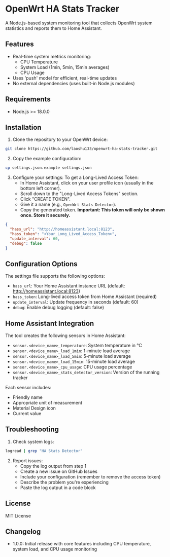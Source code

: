 # OpenWrt HA Stats Tracker

A Node.js-based system monitoring tool that collects OpenWrt system statistics and reports them to Home Assistant.

## Features

- Real-time system metrics monitoring:
  - CPU Temperature
  - System Load (1min, 5min, 15min averages)
  - CPU Usage
- Uses 'push' model for efficient, real-time updates
- No external dependencies (uses built-in Node.js modules)

## Requirements

- Node.js >= 18.0.0

## Installation

1. Clone the repository to your OpenWrt device:
```bash
git clone https://github.com/laoshu133/openwrt-ha-stats-tracker.git
```

2. Copy the example configuration:
```bash
cp settings.json.example settings.json
```

3. Configure your settings:
   To get a Long-Lived Access Token:
    - In Home Assistant, click on your user profile icon (usually in the bottom left corner).
    - Scroll down to the "Long-Lived Access Tokens" section.
    - Click "CREATE TOKEN".
    - Give it a name (e.g., `OpenWrt Stats Detector`).
    - Copy the generated token. **Important: This token will only be shown once. Store it securely.**

```json
{
  "hass_url": "http://homeassistant.local:8123",
  "hass_token": "<Your_Long_Lived_Access_Token>",
  "update_interval": 60,
  "debug": false
}
```

## Configuration Options

The settings file supports the following options:

- `hass_url`: Your Home Assistant instance URL (default: http://homeassistant.local:8123)
- `hass_token`: Long-lived access token from Home Assistant (required)
- `update_interval`: Update frequency in seconds (default: 60)
- `debug`: Enable debug logging (default: false)

## Home Assistant Integration

The tool creates the following sensors in Home Assistant:

- `sensor.<device_name>_temperature`: System temperature in °C
- `sensor.<device_name>_load_1min`: 1-minute load average
- `sensor.<device_name>_load_5min`: 5-minute load average
- `sensor.<device_name>_load_15min`: 15-minute load average
- `sensor.<device_name>_cpu_usage`: CPU usage percentage
- `sensor.<device_name>_stats_detector_version`: Version of the running tracker

Each sensor includes:
- Friendly name
- Appropriate unit of measurement
- Material Design icon
- Current value

## Troubleshooting

1. Check system logs:
```bash
logread | grep "HA Stats Detector"
```

2. Report issues:
    - Copy the log output from step 1
    - Create a new issue on GitHub Issues
    - Include your configuration (remember to remove the access token)
    - Describe the problem you're experiencing
    - Paste the log output in a code block

## License

MIT License

## Changelog
- 1.0.0: Initial release with core features including CPU temperature, system load, and CPU usage monitoring